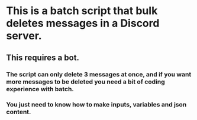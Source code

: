 # This is a batch script that bulk deletes messages in a Discord server.
## This requires a bot.

### The script can only delete 3 messages at once, and if you want more messages to be deleted you need a bit of coding experience with batch.
### You just need to know how to make inputs, variables and json content.
